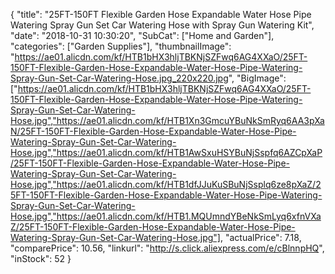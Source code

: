 {
	"title": "25FT-150FT Flexible Garden Hose Expandable Water Hose Pipe Watering Spray Gun Set Car Watering Hose with Spray Gun Watering Kit",
	"date": "2018-10-31 10:30:20",
	"SubCat": ["Home and Garden"],
	"categories": ["Garden Supplies"],
	"thumbnailImage": "https://ae01.alicdn.com/kf/HTB1bHX3hljTBKNjSZFwq6AG4XXaO/25FT-150FT-Flexible-Garden-Hose-Expandable-Water-Hose-Pipe-Watering-Spray-Gun-Set-Car-Watering-Hose.jpg_220x220.jpg",
	"BigImage": ["https://ae01.alicdn.com/kf/HTB1bHX3hljTBKNjSZFwq6AG4XXaO/25FT-150FT-Flexible-Garden-Hose-Expandable-Water-Hose-Pipe-Watering-Spray-Gun-Set-Car-Watering-Hose.jpg","https://ae01.alicdn.com/kf/HTB1Xn3GmcuYBuNkSmRyq6AA3pXaN/25FT-150FT-Flexible-Garden-Hose-Expandable-Water-Hose-Pipe-Watering-Spray-Gun-Set-Car-Watering-Hose.jpg","https://ae01.alicdn.com/kf/HTB1AwSxuHSYBuNjSspfq6AZCpXaP/25FT-150FT-Flexible-Garden-Hose-Expandable-Water-Hose-Pipe-Watering-Spray-Gun-Set-Car-Watering-Hose.jpg","https://ae01.alicdn.com/kf/HTB1dfJJuKuSBuNjSsplq6ze8pXaZ/25FT-150FT-Flexible-Garden-Hose-Expandable-Water-Hose-Pipe-Watering-Spray-Gun-Set-Car-Watering-Hose.jpg","https://ae01.alicdn.com/kf/HTB1.MQUmndYBeNkSmLyq6xfnVXaZ/25FT-150FT-Flexible-Garden-Hose-Expandable-Water-Hose-Pipe-Watering-Spray-Gun-Set-Car-Watering-Hose.jpg"],
	"actualPrice": 7.18,
	"comparePrice": 10.56,
	"linkurl": "http://s.click.aliexpress.com/e/cBlnnpHQ",
	"inStock": 52
}
